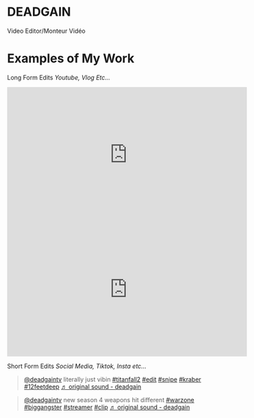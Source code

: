# DEADGAIN
Video Editor/Monteur Vidéo

# Examples of My Work
Long Form Edits 
_Youtube, Vlog Etc..._
<iframe width="560" height="315" src="https://www.youtube.com/embed/ZBhkGvb0eUU" title="YouTube video player" frameborder="0" allow="accelerometer; autoplay; clipboard-write; encrypted-media; gyroscope; picture-in-picture" allowfullscreen></iframe>

<iframe width="560" height="315" src="https://www.youtube.com/embed/RcGhMLq6ZGc" title="YouTube video player" frameborder="0" allow="accelerometer; autoplay; clipboard-write; encrypted-media; gyroscope; picture-in-picture" allowfullscreen></iframe>

Short Form Edits
_Social Media, Tiktok, Insta etc..._
<blockquote class="tiktok-embed" cite="https://www.tiktok.com/@deadgaintv/video/6936438143675534597" data-video-id="6936438143675534597" style="max-width: 605px;min-width: 325px;" > <section> <a target="_blank" title="@deadgaintv" href="https://www.tiktok.com/@deadgaintv">@deadgaintv</a> literally just vibin <a title="titanfall2" target="_blank" href="https://www.tiktok.com/tag/titanfall2">#titanfall2</a> <a title="edit" target="_blank" href="https://www.tiktok.com/tag/edit">#edit</a> <a title="snipe" target="_blank" href="https://www.tiktok.com/tag/snipe">#snipe</a> <a title="kraber" target="_blank" href="https://www.tiktok.com/tag/kraber">#kraber</a> <a title="12feetdeep" target="_blank" href="https://www.tiktok.com/tag/12feetdeep">#12feetdeep</a> <a target="_blank" title="♬ original sound - deadgain" href="https://www.tiktok.com/music/original-sound-6936437978705185542">♬ original sound - deadgain</a> </section> </blockquote> <script async src="https://www.tiktok.com/embed.js"></script>

<blockquote class="tiktok-embed" cite="https://www.tiktok.com/@deadgaintv/video/6975782632348994822" data-video-id="6975782632348994822" style="max-width: 605px;min-width: 325px;" > <section> <a target="_blank" title="@deadgaintv" href="https://www.tiktok.com/@deadgaintv">@deadgaintv</a> new season 4 weapons hit different <a title="warzone" target="_blank" href="https://www.tiktok.com/tag/warzone">#warzone</a> <a title="biggangster" target="_blank" href="https://www.tiktok.com/tag/biggangster">#biggangster</a>  <a title="streamer" target="_blank" href="https://www.tiktok.com/tag/streamer">#streamer</a> <a title="clip" target="_blank" href="https://www.tiktok.com/tag/clip">#clip</a> <a target="_blank" title="♬ original sound - deadgain" href="https://www.tiktok.com/music/original-sound-6975782359538961157">♬ original sound - deadgain</a> </section> </blockquote> <script async src="https://www.tiktok.com/embed.js"></script>

